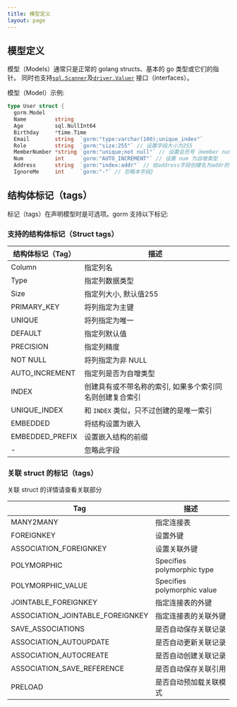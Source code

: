 ```yaml
---
title: 模型定义
layout: page
---
```


## 模型定义

模型（Models）通常只是正常的 golang structs、基本的 go 类型或它们的指针。 同时也支持[`sql.Scanner`](https://golang.org/pkg/database/sql/#Scanner)及[`driver.Valuer`](https://golang.org/pkg/database/sql/driver/#Valuer) 接口（interfaces）。

模型（Model）示例:

```go
type User struct {
  gorm.Model
  Name         string
  Age          sql.NullInt64
  Birthday     *time.Time
  Email        string  `gorm:"type:varchar(100);unique_index"`
  Role         string  `gorm:"size:255"` // 设置字段大小为255
  MemberNumber *string `gorm:"unique;not null"` // 设置会员号（member number）唯一并且不为空
  Num          int     `gorm:"AUTO_INCREMENT"` // 设置 num 为自增类型
  Address      string  `gorm:"index:addr"` // 给address字段创建名为addr的索引
  IgnoreMe     int     `gorm:"-"` // 忽略本字段}
```

## 结构体标记（tags）

标记（tags）在声明模型时是可选项。gorm 支持以下标记:

### 支持的结构体标记（Struct tags）

| 结构体标记（Tag）      | 描述                            |
| --------------- | ----------------------------- |
| Column          | 指定列名                          |
| Type            | 指定列数据类型                       |
| Size            | 指定列大小, 默认值255                 |
| PRIMARY_KEY     | 将列指定为主键                       |
| UNIQUE          | 将列指定为唯一                       |
| DEFAULT         | 指定列默认值                        |
| PRECISION       | 指定列精度                         |
| NOT NULL        | 将列指定为非 NULL                   |
| AUTO_INCREMENT  | 指定列是否为自增类型                    |
| INDEX           | 创建具有或不带名称的索引, 如果多个索引同名则创建复合索引 |
| UNIQUE_INDEX    | 和 `INDEX` 类似，只不过创建的是唯一索引      |
| EMBEDDED        | 将结构设置为嵌入                      |
| EMBEDDED_PREFIX | 设置嵌入结构的前缀                     |
| -               | 忽略此字段                         |

### 关联 struct 的标记（tags）

关联 struct 的详情请查看关联部分

| Tag                                | 描述                          |
| ---------------------------------- | --------------------------- |
| MANY2MANY                          | 指定连接表                       |
| FOREIGNKEY                         | 设置外键                        |
| ASSOCIATION_FOREIGNKEY             | 设置关联外键                      |
| POLYMORPHIC                        | Specifies polymorphic type  |
| POLYMORPHIC_VALUE                  | Specifies polymorphic value |
| JOINTABLE_FOREIGNKEY               | 指定连接表的外键                    |
| ASSOCIATION_JOINTABLE_FOREIGNKEY | 指定连接表的关联外键                  |
| SAVE_ASSOCIATIONS                  | 是否自动保存关联记录                  |
| ASSOCIATION_AUTOUPDATE             | 是否自动更新关联记录                  |
| ASSOCIATION_AUTOCREATE             | 是否自动创建关联记录                  |
| ASSOCIATION_SAVE_REFERENCE       | 是否自动保存关联引用                  |
| PRELOAD                            | 是否自动预加载关联模式                 |